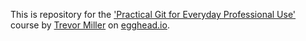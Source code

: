 This is repository for the ['Practical Git for Everyday Professional 
Use'](https://egghead.io/courses/practical-git-for-everyday-professional-use) course by 
[Trevor Miller](https://github.com/trevordmiller) on [egghead.io](https://egghead.io).
